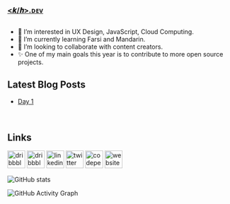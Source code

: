 ### [&#60;𝒌&#47;𝒉&#62;.ᴅᴇᴠ](https://kevinhite.dev)
##  
- 👀 I’m interested in UX Design, JavaScript, Cloud Computing.
- 🌱 I’m currently learning Farsi and Mandarin.
- 💞️ I’m looking to collaborate with content creators.
- ✨ One of my main goals this year is to contribute to more open source projects.

## Latest Blog Posts
<!-- BLOG-POST-LIST:START -->
- [Day 1](https://journal.kevinhite.dev/post/672935506308431872)
<!-- BLOG-POST-LIST:END -->

<br/>

## Links

[<img src='https://cdn.jsdelivr.net/npm/simple-icons@3.0.1/icons/bitbucket.svg' alt='dribbble' height='40'>](https://www.bitbucket.org/kevinhitedev) 
[<img src='https://cdn.jsdelivr.net/npm/simple-icons@3.0.1/icons/dribbble.svg' alt='dribbble' height='40'>](https://www.dribbble.com/kevinhitedev)   [<img src='https://cdn.jsdelivr.net/npm/simple-icons@3.0.1/icons/linkedin.svg' alt='linkedin' height='40'>](https://www.linkedin.com/in/kevinhitedev/) [<img src='https://cdn.jsdelivr.net/npm/simple-icons@3.0.1/icons/twitter.svg' alt='twitter' height='40'>](https://twitter.com/kevinhitedev)  [<img src='https://cdn.jsdelivr.net/npm/simple-icons@3.0.1/icons/codepen.svg' alt='codepen' height='40'>](https://codepen.io/kevinhitedev)  [<img src='https://cdn.jsdelivr.net/npm/simple-icons@3.0.1/icons/jsfiddle.svg' alt='website' height='40'>](https://jsfiddle.net/user/kevinhitedev) 


![GitHub stats](https://github-readme-stats.vercel.app/api?username=kevinhitedev&show_icons=true)  

![GitHub Activity Graph](https://activity-graph.herokuapp.com/graph?username=kevinhitedev) 
